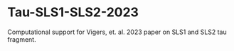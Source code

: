 # Tau-SLS1-SLS2-2023
Computational support for Vigers, et. al. 2023 paper on SLS1 and SLS2 tau fragment.
